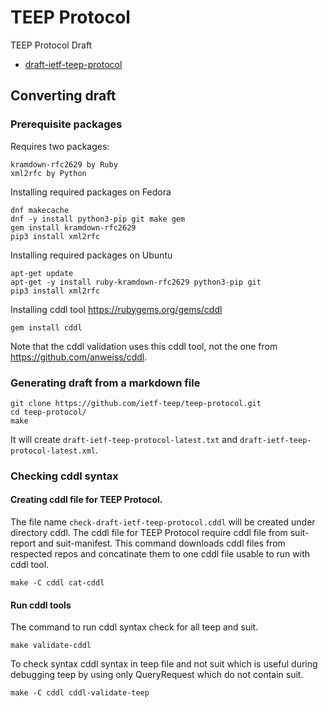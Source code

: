 # TEEP Protocol
TEEP Protocol Draft

* [draft-ietf-teep-protocol](./draft-ietf-teep-protocol.md)

## Converting draft

### Prerequisite packages

Requires two packages:
```
kramdown-rfc2629 by Ruby
xml2rfc by Python
```

Installing required packages on Fedora
```
dnf makecache
dnf -y install python3-pip git make gem
gem install kramdown-rfc2629
pip3 install xml2rfc
```

Installing required packages on Ubuntu
```
apt-get update
apt-get -y install ruby-kramdown-rfc2629 python3-pip git
pip3 install xml2rfc
```

Installing cddl tool https://rubygems.org/gems/cddl
```
gem install cddl
```

Note that the cddl validation uses this cddl tool, not the one from https://github.com/anweiss/cddl.

### Generating draft from a markdown file

```
git clone https://github.com/ietf-teep/teep-protocol.git
cd teep-protocol/
make
```

It will create `draft-ietf-teep-protocol-latest.txt` and
`draft-ietf-teep-protocol-latest.xml`.

### Checking cddl syntax

#### Creating cddl file for TEEP Protocol.

The file name `check-draft-ietf-teep-protocol.cddl` will be created under directory cddl.
The cddl file for TEEP Protocol require cddl file from suit-report and suit-manifest.
This command downloads cddl files from respected repos and concatinate them to one cddl file usable to run with cddl tool.
```
make -C cddl cat-cddl
```

#### Run cddl tools

The command to run cddl syntax check for all teep and suit.
````
make validate-cddl
````

To check syntax cddl syntax in teep file and not suit which is useful during debugging teep by using only QueryRequest which do not contain suit.
```
make -C cddl cddl-validate-teep
```
